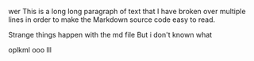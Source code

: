 wer
This is a long long paragraph of text
that I have broken over multiple lines
in order to make the Markdown source
code easy to read.

Strange things happen
with the md file
But i don't known
what

oplkml
ooo
lll





